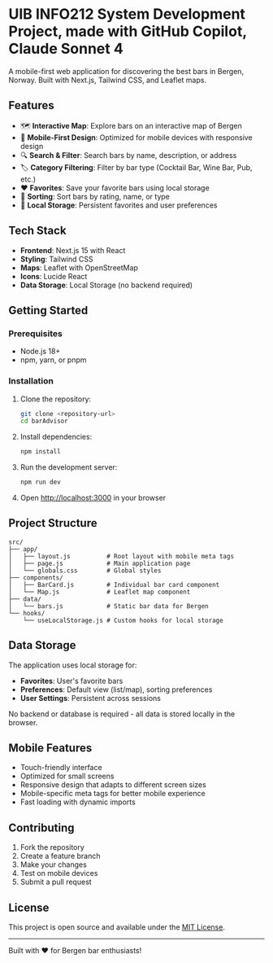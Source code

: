 # UIB INFO212 System Development Project, made with GitHub Copilot, Claude Sonnet 4

A mobile-first web application for discovering the best bars in Bergen, Norway. Built with Next.js, Tailwind CSS, and Leaflet maps.

## Features

- 🗺️ **Interactive Map**: Explore bars on an interactive map of Bergen
- 📱 **Mobile-First Design**: Optimized for mobile devices with responsive design
- 🔍 **Search & Filter**: Search bars by name, description, or address
- 🏷️ **Category Filtering**: Filter by bar type (Cocktail Bar, Wine Bar, Pub, etc.)
- ❤️ **Favorites**: Save your favorite bars using local storage
- 🔄 **Sorting**: Sort bars by rating, name, or type
- 💾 **Local Storage**: Persistent favorites and user preferences

## Tech Stack

- **Frontend**: Next.js 15 with React
- **Styling**: Tailwind CSS
- **Maps**: Leaflet with OpenStreetMap
- **Icons**: Lucide React
- **Data Storage**: Local Storage (no backend required)

## Getting Started

### Prerequisites

- Node.js 18+ 
- npm, yarn, or pnpm

### Installation

1. Clone the repository:
   ```bash
   git clone <repository-url>
   cd barAdvisor
   ```

2. Install dependencies:
   ```bash
   npm install
   ```

3. Run the development server:
   ```bash
   npm run dev
   ```

4. Open [http://localhost:3000](http://localhost:3000) in your browser

## Project Structure

```
src/
├── app/
│   ├── layout.js          # Root layout with mobile meta tags
│   ├── page.js            # Main application page
│   └── globals.css        # Global styles
├── components/
│   ├── BarCard.js         # Individual bar card component
│   └── Map.js             # Leaflet map component
├── data/
│   └── bars.js            # Static bar data for Bergen
└── hooks/
    └── useLocalStorage.js # Custom hooks for local storage
```

## Data Storage

The application uses local storage for:
- **Favorites**: User's favorite bars
- **Preferences**: Default view (list/map), sorting preferences
- **User Settings**: Persistent across sessions

No backend or database is required - all data is stored locally in the browser.

## Mobile Features

- Touch-friendly interface
- Optimized for small screens
- Responsive design that adapts to different screen sizes
- Mobile-specific meta tags for better mobile experience
- Fast loading with dynamic imports

## Contributing

1. Fork the repository
2. Create a feature branch
3. Make your changes
4. Test on mobile devices
5. Submit a pull request

## License

This project is open source and available under the [MIT License](LICENSE).

---

Built with ❤️ for Bergen bar enthusiasts!
